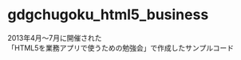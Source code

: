 gdgchugoku_html5_business
=========================

2013年4月～7月に開催された  
「HTML5を業務アプリで使うための勉強会」で作成したサンプルコード  

